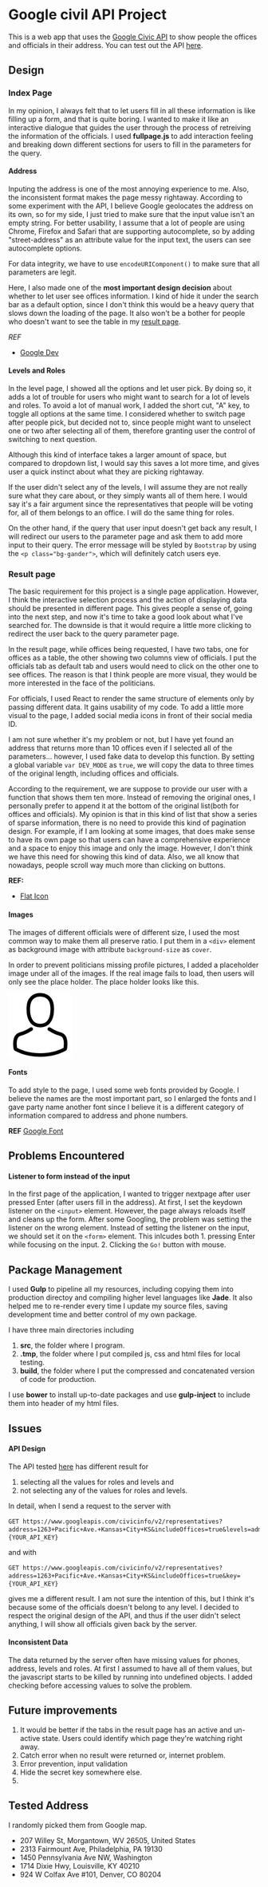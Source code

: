 # Google civil API Project
This is a web app that uses the [Google Civic API](https://developers.google.com/civic-information/docs/v2/representatives/representativeInfoByAddress) to show people the offices and officials in their address. You can test out the API [here](https://developers.google.com/apis-explorer/#p/civicinfo/v2/civicinfo.representatives.representativeInfoByAddress).

## Design
### Index Page
In my opinion, I always felt that to let users fill in all these information is like filling up a form, and that is quite boring. I wanted to make it like an interactive dialogue that guides the user through the process of retreiving the information of the officials. I used **fullpage.js** to add interaction feeling and breaking down different sections for users to fill in the parameters for the query.


#### Address
Inputing the address is one of the most annoying experience to me. Also, the inconsistent format makes the page messy rightaway. According to some experiment with the API, I believe Google geolocates the address on its own, so for my side, I just tried to make sure that the input value isn't an empty string. For better usability, I assume that a lot of people are using Chrome, Firefox and Safari that are supporting autocomplete, so by adding "street-address" as an attribute value for the input text, the users can see autocomplete options. 

For data integrity, we have to use `encodeURIComponent()` to make sure that all parameters are legit.

Here, I also made one of the **most important design decision** about whether to let user see offices information. I kind of hide it under the search bar as a default option, since I don't think this would be a heavy query that slows down the loading of the page. It also won't be a bother for people who doesn't want to see the table in my [result page](#result-page). 


*REF*
- [Google Dev](https://developers.google.com/web/updates/2015/06/checkout-faster-with-autofill?hl=en)



#### Levels and Roles
In the level page, I showed all the options and let user pick. By doing so, it adds a lot of trouble for users who might want to search for a lot of levels and roles. To avoid a lot of manual work, I added the short cut, "A" key, to toggle all options at the same time. I considered whether to switch page after people pick, but decided not to, since people might want to unselect one or two after selecting all of them, therefore granting user the control of switching to next question.

Although this kind of interface takes a larger amount of space, but compared to dropdown list, I would say this saves a lot more time, and gives user a quick instinct about what they are picking rightaway.

If the user didn't select any of the levels, I will assume they are not really sure what they care about, or they simply wants all of them here. I would say it's a fair argument since the representatives that people will be voting for, all of them belongs to an office. I will do the same thing for roles.

On the other hand, if the query that user input doesn't get back any result, I will redirect our users to the parameter page and ask them to add more input to their query. The error message will be styled by `Bootstrap` by using the `<p class="bg-gander">`, which will definitely catch users eye.


### Result page

The basic requirement for this project is a single page application. However, I think the interactive selection process and the action of displaying data should be presented in different page. This gives people a sense of, going into the next step, and now it's time to take a good look about what I've searched for. The downside is that it would require a little more clicking to redirect the user back to the query parameter page.

In the result page, while offices being requested, I have two tabs, one for offices as a table, the other showing two columns view of officials. I put the officials tab as default tab and users would need to click on the other one to see offices. The reason is that I think people are more visual, they would be more interested in the face of the politicians.

For officials, I used React to render the same structure of elements only by passing different data. It gains usability of my code. To add a little more visual to the page, I added social media icons in front of their social media ID. 

I am not sure whether it's my problem or not, but I have yet found an address that returns more than 10 offices even if I selected all of the parameters... however, I used fake data to develop this function. By setting a global variable `var DEV_MODE` as `true`, we will copy the data to three times of the original length, including offices and officials.

According to the requirement, we are suppose to provide our user with a function that shows them ten more. Instead of removing the original ones, I personally prefer to append it at the bottom of the original list(both for offices and officials). My opinion is that in this kind of list that show a series of sparse information, there is no need to provide this kind of pagination design. For example, if I am looking at some images, that does make sense to have its own page so that users can have a comprehensive experience and a space to enjoy this image and only the image. However, I don't think we have this need for showing this kind of data. Also, we all know that nowadays, people scroll way much more than clicking on buttons.


**REF:** 
+ [Flat Icon](http://www.flaticon.com/)


#### Images
The images of different officials were of different size, I used the most common way to make them all preserve ratio. I put them in a `<div>` element as background image with attribute `background-size` as `cover`. 

In order to prevent politicians missing profile pictures, I added a placeholder image under all of the images. If the real image fails to load, then users will only see the place holder.
The place holder looks like this.

![No Politician Image received](.tmp/img/avatar.png)



#### Fonts
To add style to the page, I used some web fonts provided by Google. I believe the names are the most important part, so I enlarged the fonts and I gave party name another font since I believe it is a different category of information compared to address and phone numbers.


**REF**
[Google Font](https://fonts.google.com/)


## Problems Encountered
#### Listener to form instead of the input
In the first page of the application, I wanted to trigger nextpage after user pressed Enter (after users fill in the address). At first, I set the keydown listener on the `<input>` element. However, the page always reloads itself and cleans up the form. After some Googling, the problem was setting the listener on the wrong element. Instead of setting the listener on the input, we should set it on the `<form>` element. This inlcudes both 1. pressing Enter while focusing on the input. 2. Clicking the `Go!` button with mouse.


## Package Management
I used **Gulp** to pipeline all my resources, including copying them into production directoy and compiling higher level languages like **Jade**. It also helped me to re-render every time I update my source files, saving development time and better control of my own package.

I have three main directories including
1. **src**, the folder where I program.
2. **.tmp**, the folder where I put compiled js, css and html files for local testing.
3. **build**, the folder where I put the compressed and concatenated version of code for production.

I use **bower** to install up-to-date packages and use **gulp-inject** to include them into header of my html files.


## Issues
#### API Design
The API tested [here](https://developers.google.com/civic-information/docs/v2/representatives/representativeInfoByAddress#try-it) has different result for 
1. selecting all the values for roles and levels
and
2. not selecting any of the values for roles and levels.

In detail, when I send a request to the server with 
```
GET https://www.googleapis.com/civicinfo/v2/representatives?address=1263+Pacific+Ave.+Kansas+City+KS&includeOffices=true&levels=administrativeArea1&levels=administrativeArea2&levels=country&levels=international&levels=locality&levels=regional&levels=special&levels=subLocality1&levels=subLocality2&roles=deputyHeadOfGovernment&roles=executiveCouncil&roles=governmentOfficer&roles=headOfGovernment&roles=headOfState&roles=highestCourtJudge&roles=judge&roles=legislatorLowerBody&roles=legislatorUpperBody&roles=schoolBoard&roles=specialPurposeOfficer&key={YOUR_API_KEY}
```

and with

```
GET https://www.googleapis.com/civicinfo/v2/representatives?address=1263+Pacific+Ave.+Kansas+City+KS&includeOffices=true&key={YOUR_API_KEY}
```

gives me a different result. I am not sure the intention of this, but I think it's because some of the officials doesn't belong to any level. I decided to respect the original design of the API, and thus if the user didn't select anything, I will show all officials given back by the server.

#### Inconsistent Data 
The data returned by the server often have missing values for phones, address, levels and roles. At first I assumed to have all of them values, but the javascript starts to be killed by running into undefined objects. I added checking before accessing values to solve the problem.




## Future improvements
1. It would be better if the tabs in the result page has an active and un-active state. Users could identify which page they're watching right away.
2. Catch error when no result were returned or, internet problem.
3. Error prevention, input validation
4. Hide the secret key somewhere else.
5.


## Tested Address
I randomly picked them from Google map.
- 207 Willey St, Morgantown, WV 26505, United States
- 2313 Fairmount Ave, Philadelphia, PA 19130
- 1450 Pennsylvania Ave NW, Washington
- 1714 Dixie Hwy, Louisville, KY 40210
- 924 W Colfax Ave #101, Denver, CO 80204


